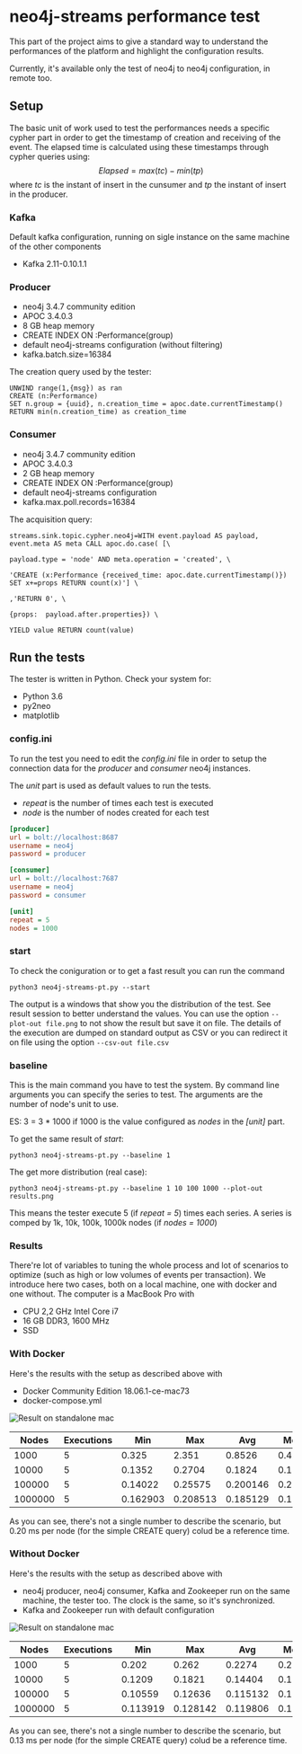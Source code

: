 # neo4j-streams performance test

This part of the project aims to give a standard way to understand the performances of the platform and highlight the configuration results.

Currently, it's available only the test of neo4j to neo4j configuration, in remote too.

## Setup

The basic unit of work used to test the performances needs a specific cypher part in order to get the timestamp of creation and receiving of the event. The elapsed time is calculated using these timestamps through cypher queries using:
$$
Elapsed = max(tc) - min(tp)
$$
where *tc* is the instant of insert in the cunsumer and *tp* the instant of insert in the producer.

### Kafka

Default kafka configuration, running on sigle instance on the same machine of the other components

- Kafka 2.11-0.10.1.1

### Producer

- neo4j 3.4.7 community edition
- APOC 3.4.0.3
- 8 GB heap memory
- CREATE INDEX ON :Performance(group)
- default neo4j-streams configuration (without filtering)
- kafka.batch.size=16384

The  creation query used by the tester:

	UNWIND range(1,{msg}) as ran
	CREATE (n:Performance)
	SET n.group = {uuid}, n.creation_time = apoc.date.currentTimestamp()
	RETURN min(n.creation_time) as creation_time
### Consumer

- neo4j 3.4.7 community edition
- APOC 3.4.0.3
- 2 GB heap memory
- CREATE INDEX ON :Performance(group)
- default neo4j-streams configuration
- kafka.max.poll.records=16384

The acquisition query:

```properties
streams.sink.topic.cypher.neo4j=WITH event.payload AS payload, event.meta AS meta CALL apoc.do.case( [\

payload.type = 'node' AND meta.operation = 'created', \

'CREATE (x:Performance {received_time: apoc.date.currentTimestamp()}) SET x+=props RETURN count(x)'] \

,'RETURN 0', \

{props:  payload.after.properties}) \

YIELD value RETURN count(value)
```



## Run the tests

The tester is written in Python. Check your system for:

- Python 3.6
- py2neo
- matplotlib

### config.ini

To run the test you need to edit the *config.ini* file in order to setup the connection data for the *producer* and *consumer* neo4j instances.

The *unit* part is used as default values to run the tests. 

- *repeat* is the number of times each test is executed
- *node* is the number of nodes created for each test

```ini
[producer]
url = bolt://localhost:8687
username = neo4j
password = producer

[consumer]
url = bolt://localhost:7687
username = neo4j
password = consumer

[unit]
repeat = 5
nodes = 1000
```



### start

To check the coniguration or to get a fast result you can run the command

```shell
python3 neo4j-streams-pt.py --start
```

The output is a windows that show you the distribution of the test. See result session to better understand the values. You can use the option `--plot-out file.png` to not show the result but save it on file. The details of the execution are dumped on standard output as CSV or you can redirect it on file using the option `--csv-out file.csv`

### baseline

This is the main command you have to test the system. By command line arguments you can specify the series to test. The arguments are the number of  node's unit to use. 

ES: 3 = 3 * 1000 if 1000 is the value configured as *nodes* in the *[unit]* part.

To get the same result of *start*:

```shell
python3 neo4j-streams-pt.py --baseline 1
```

The get more distribution (real case):

```shell
python3 neo4j-streams-pt.py --baseline 1 10 100 1000 --plot-out results.png
```

This means the tester execute 5 (if *repeat = 5*) times each series. A series is comped by 1k, 10k, 100k, 1000k nodes (if *nodes = 1000*)

### Results

There're lot of variables to tuning the whole process and lot of scenarios to optimize (such as high or low volumes of events per transaction). We introduce here two cases, both on a local machine, one with docker and one without. The computer is a MacBook Pro with

- CPU 2,2 GHz Intel Core i7
- 16 GB DDR3, 1600 MHz
- SSD

### With Docker

Here's the results with the setup as described above with

- Docker Community Edition 18.06.1-ce-mac73 
- docker-compose.yml

![Result on standalone mac](https://github.com/neo4j-contrib/neo4j-streams/blob/master/performance/docker.png)

| Nodes   | Executions | Min      | Max      | Avg      | Median   | St. Dev             |
| ------- | ---------- | -------- | -------- | -------- | -------- | ------------------- |
| 1000    | 5          | 0.325    | 2.351    | 0.8526   | 0.405    | 0.8568589732272167  |
| 10000   | 5          | 0.1352   | 0.2704   | 0.1824   | 0.1521   | 0.06006492320814203 |
| 100000  | 5          | 0.14022  | 0.25575  | 0.200146 | 0.21773  | 0.05124010665484605 |
| 1000000 | 5          | 0.162903 | 0.208513 | 0.185129 | 0.184043 | 0.01629424984465379 |

As you can see, there's not a single number to describe the scenario, but 0.20 ms per node (for the simple CREATE query) colud be a reference time.

### Without Docker

Here's the results with the setup as described above with

- neo4j producer, neo4j consumer, Kafka and Zookeeper run on the same machine, the tester too. The clock is the same, so it's synchronized.
- Kafka and Zookeeper run with default configuration

![Result on standalone mac](https://github.com/neo4j-contrib/neo4j-streams/blob/master/performance/local.png)

| Nodes   | Executions | Min      | Max      | Avg      | Median   | St. Dev               |
| ------- | ---------- | -------- | -------- | -------- | -------- | --------------------- |
| 1000    | 5          | 0.202    | 0.262    | 0.2274   | 0.227    | 0.025510782034269354  |
| 10000   | 5          | 0.1209   | 0.1821   | 0.14404  | 0.1332   | 0.026679261608972618  |
| 100000  | 5          | 0.10559  | 0.12636  | 0.115132 | 0.1099   | 0.01016512518368564   |
| 1000000 | 5          | 0.113919 | 0.128142 | 0.119806 | 0.118307 | 0.0054176914825412505 |

As you can see, there's not a single number to describe the scenario, but 0.13 ms per node (for the simple CREATE query) colud be a reference time.



